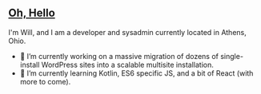 ## [Oh, Hello](https://www.youtube.com/watch?v=tfdMsxSjY3o)

<!--
**WillPresley/WillPresley** is a ✨ _special_ ✨ repository because its `README.md` (this file) appears on your GitHub profile.

Here are some ideas to get you started:

- 🔭 I’m currently working on ...
- 🌱 I’m currently learning ...
- 👯 I’m looking to collaborate on ...
- 🤔 I’m looking for help with ...
- 💬 Ask me about ...
- 📫 How to reach me: ...
- 😄 Pronouns: ...
- ⚡ Fun fact: ...
-->

I'm Will, and I am a developer and sysadmin currently located in Athens, Ohio.

- 🔭 I’m currently working on a massive migration of dozens of single-install WordPress sites into a scalable multisite installation.
- 🌱 I’m currently learning Kotlin, ES6 specific JS, and a bit of React (with more to come).
